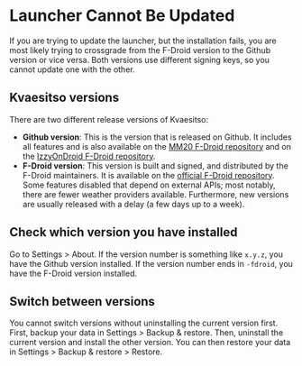 # Launcher Cannot Be Updated

If you are trying to update the launcher, but the installation fails, you are most likely trying
to crossgrade from the F-Droid version to the Github version or vice versa. Both versions use
different signing keys, so you cannot update one with the other.

## Kvaesitso versions

There are two different release versions of Kvaesitso:

- **Github version**: This is the version that is released on Github. It includes all features and
  is also available on
  the [MM20 F-Droid repository](https://fdroid.mm20.de/app/de.mm20.launcher2.release) and on
  the [IzzyOnDroid F-Droid repository](https://apt.izzysoft.de/fdroid/index/apk/de.mm20.launcher2.release).
- **F-Droid version**: This version is built and signed, and distributed by the F-Droid maintainers.
  It is available on
  the [official F-Droid repository](https://f-droid.org/packages/de.mm20.launcher2.release). Some
  features disabled that depend on external APIs; most notably, there are fewer
  weather providers available. Furthermore, new versions are usually released with a delay (a few
  days up to a week).

## Check which version you have installed

Go to Settings > About. If the version number is something like `x.y.z`, you have the Github version
installed. If the version number ends in `-fdroid`, you have the F-Droid version installed.

## Switch between versions

You cannot switch versions without uninstalling the current version first. First, backup your
data in Settings > Backup & restore. Then, uninstall the current version and install the other
version. You can then restore your data in Settings > Backup & restore > Restore.